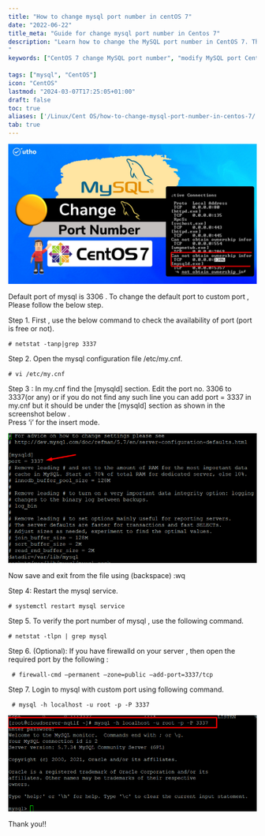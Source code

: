 ```yaml
---
title: "How to change mysql port number in centOS 7"
date: "2022-06-22"
title_meta: "Guide for change mysql port number in Centos 7"
description: "Learn how to change the MySQL port number in CentOS 7. This tutorial provides detailed steps to modify the MySQL configuration file, adjust firewall settings, and restart MySQL services on CentOS 7, allowing MySQL to listen on a custom port for database connections.
"
keywords: ["CentOS 7 change MySQL port number", "modify MySQL port CentOS 7", "MySQL server port configuration CentOS 7", "CentOS 7 MySQL port change tutorial", "MySQL custom port CentOS 7", "MySQL configuration file CentOS 7", "CentOS 7 MySQL port setting", "MySQL change port number"]

tags: ["mysql", "CentOS"]
icon: "CentOS"
lastmod: "2024-03-07T17:25:05+01:00"
draft: false
toc: true
aliases: ['/Linux/Cent OS/how-to-change-mysql-port-number-in-centos-7/']
tab: true
---
```


![](images/How-to-change-mysql-port-number-in-centOS-7_utho.jpg)

Default port of mysql is 3306 . To change the default port to custom port , Please follow the below step.

Step 1. First , use the below command to check the availability of port (port is free or not).

```
# netstat -tanp|grep 3337 
```  

Step 2. Open the mysql configuration file /etc/my.cnf.

```
# vi /etc/my.cnf 
```

Step 3 : In my.cnf find the \[mysqld\] section. Edit the port no. 3306 to 3337(or any) or if you do not find any such line you can add port = 3337 in my.cnf but it should be under the \[mysqld\] section as shown in the screenshot below .  
Press ‘i’ for the insert mode. 

![](images/bb21.png)

Now save and exit from the file using (backspace) :wq

Step 4: Restart the mysql service.

```
# systemctl restart mysql service 
```

Step 5. To verify the port number of mysql , use the following command.

```
# netstat -tlpn | grep mysql 
```

Step 6. (Optional): If you have firewalld on your server , then open the required port by the following :

```
 # firewall-cmd –permanent –zone=public –add-port=3337/tcp  

```

Step 7. Login to mysql with custom port using following command.

```
 # mysql -h localhost -u root -p -P 3337 
```

![](images/pasted_image_0_7_.png)

Thank you!!
